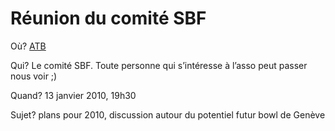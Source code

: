 # Réunion du comité SBF

<!-- Manuel Hitz -->

Où? [ATB](http://maps.google.fr/maps/ms?hl=fr&ie=UTF8&msa=0&msid=113024335627283231241.00047cfcc642ad5fa98e4&ll=46.203493,6.135982&spn=0.001979,0.004801&z=18)

Qui? Le comité SBF. Toute personne qui s’intéresse à l’asso peut passer nous voir ;)

Quand? 13 janvier 2010, 19h30

Sujet? plans pour 2010, discussion autour du potentiel futur bowl de Genève
